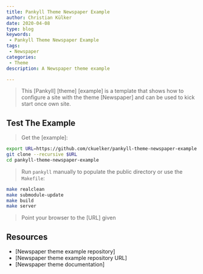 ```yaml
---
title: Pankyll Theme Newspaper Example
author: Christian Külker
date: 2020-04-08
type: blog
keywords:
 - Pankyll Theme Newspaper Example
tags:
 - Newspaper
categories:
 - Theme
description: A Newspaper theme example

---
```


> This [Pankyll] [theme] [example] is a template that shows how to configure a
> site with the theme [Newspaper] and can be used to kick start once own site.

## Test The Example

> Get the [example]:

```bash
export URL=https://github.com/ckuelker/pankyll-theme-newspaper-example.git
git clone --recursive $URL
cd pankyll-theme-newspaper-example
```

> Run `pankyll` manually to populate the public directory or use the `Makefile`:

```bash
make realclean
make submodule-update
make build
make server
```

> Point your browser to the [URL] given

## Resources

* [Newspaper theme example repository]
* [Newspaper theme example repository URL]
* [Newspaper theme documentation]


